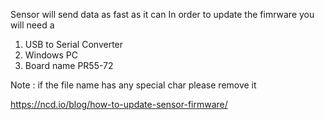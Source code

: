 Sensor will send data as fast as it can
In order to update the fimrware you will need a 

1. USB to Serial Converter
2. Windows PC
3. Board name PR55-72


Note : if the file name has any special char please remove it

https://ncd.io/blog/how-to-update-sensor-firmware/

